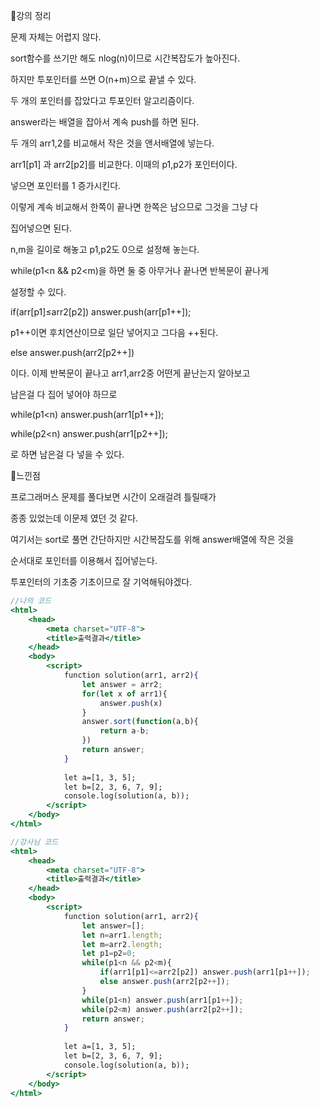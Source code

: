 📌강의 정리

문제 자체는 어렵지 않다.

sort함수를 쓰기만 해도 nlog(n)이므로 시간복잡도가 높아진다.

하지만 투포인터를 쓰면 O(n+m)으로 끝낼 수 있다.

두 개의 포인터를 잡았다고 투포인터 알고리즘이다.

answer라는 배열을 잡아서 계속 push를 하면 된다.

두 개의 arr1,2를 비교해서 작은 것을 앤서배열에 넣는다.

arr1[p1] 과 arr2[p2]를 비교한다. 이때의 p1,p2가 포인터이다.

넣으면 포인터를 1 증가시킨다.

이렇게 계속 비교해서 한쪽이 끝나면 한쪽은 남으므로 그것을 그냥 다 

집어넣으면 된다.

n,m을 길이로 해놓고 p1,p2도 0으로 설정해 놓는다.

while(p1<n && p2<m)을 하면 둘 중 아무거나 끝나면 반복문이 끝나게

설정할 수 있다.

if(arr[p1]≤arr2[p2])  answer.push(arr[p1++]);

p1++이면 후치연산이므로 일단 넣어지고 그다음 ++된다.

else answer.push(arr2[p2++])

이다. 이제 반복문이 끝나고 arr1,arr2중 어떤게 끝난는지 알아보고

남은걸 다 집어 넣어야 하므로

while(p1<n) answer.push(arr1[p1++]);

while(p2<n) answer.push(arr1[p2++]);

로 하면 남은걸 다 넣을 수 있다.

📌느낀점

프로그래머스 문제를 풀다보면 시간이 오래걸려 틀릴때가 

종종 있었는데 이문제 였던 것 같다.

여기서는 sort로 풀면 간단하지만 시간복잡도를 위해 answer배열에 작은 것을 

순서대로 포인터를 이용해서 집어넣는다.

투포인터의 기초중 기초이므로 잘 기억해둬야겠다.

```jsx
//나의 코드
<html>
    <head>
        <meta charset="UTF-8">
        <title>출력결과</title>
    </head>
    <body>
        <script>
            function solution(arr1, arr2){
                let answer = arr2;
                for(let x of arr1){
                    answer.push(x)
                }
                answer.sort(function(a,b){
                    return a-b;
                })
                return answer;
            }
            
            let a=[1, 3, 5];
            let b=[2, 3, 6, 7, 9];
            console.log(solution(a, b));
        </script>
    </body>
</html>
```

```jsx
//강사님 코드
<html>
    <head>
        <meta charset="UTF-8">
        <title>출력결과</title>
    </head>
    <body>
        <script>
            function solution(arr1, arr2){
                let answer=[];
                let n=arr1.length;
                let m=arr2.length;
                let p1=p2=0;
                while(p1<n && p2<m){
                    if(arr1[p1]<=arr2[p2]) answer.push(arr1[p1++]);
                    else answer.push(arr2[p2++]);
                }
                while(p1<n) answer.push(arr1[p1++]);
                while(p2<m) answer.push(arr2[p2++]); 
                return answer;
            }
            
            let a=[1, 3, 5];
            let b=[2, 3, 6, 7, 9];
            console.log(solution(a, b));
        </script>
    </body>
</html>
```
